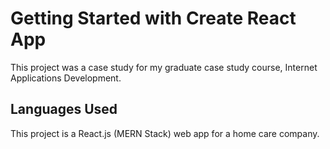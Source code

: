 # Getting Started with Create React App

This project was a case study for my graduate case study course, Internet Applications Development.

## Languages Used

This project is a React.js (MERN Stack) web app for a home care company.

